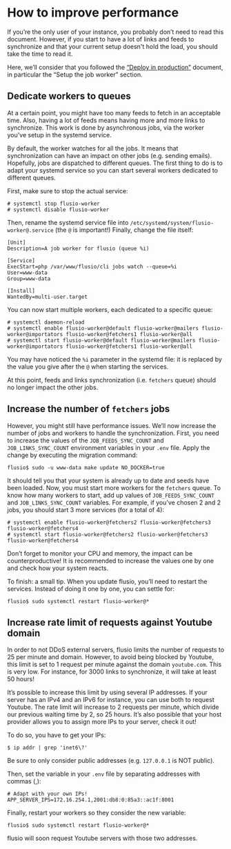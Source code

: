 # How to improve performance

If you’re the only user of your instance, you probably don’t need to read this
document. However, if you start to have a lot of links and feeds to synchronize
and that your current setup doesn't hold the load, you should take the time to
read it.

Here, we’ll consider that you followed the [“Deploy in production”](/docs/production.md)
document, in particular the “Setup the job worker” section.

## Dedicate workers to queues

At a certain point, you might have too many feeds to fetch in an acceptable
time. Also, having a lot of feeds means having more and more links to
synchronize. This work is done by asynchronous jobs, via the worker you’ve
setup in the systemd service.

By default, the worker watches for all the jobs. It means that synchronization
can have an impact on other jobs (e.g. sending emails). Hopefully, jobs are
dispatched to different queues. The first thing to do is to adapt your systemd
service so you can start several workers dedicated to different queues.

First, make sure to stop the actual service:

```console
# systemctl stop flusio-worker
# systemctl disable flusio-worker
```

Then, rename the systemd service file into `/etc/systemd/system/flusio-worker@.service`
(the `@` is important!) Finally, change the file itself:

```systemd
[Unit]
Description=A job worker for flusio (queue %i)

[Service]
ExecStart=php /var/www/flusio/cli jobs watch --queue=%i
User=www-data
Group=www-data

[Install]
WantedBy=multi-user.target
```

You can now start multiple workers, each dedicated to a specific queue:

```console
# systemctl daemon-reload
# systemctl enable flusio-worker@default flusio-worker@mailers flusio-worker@importators flusio-worker@fetchers1 flusio-worker@all
# systemctl start flusio-worker@default flusio-worker@mailers flusio-worker@importators flusio-worker@fetchers1 flusio-worker@all
```

You may have noticed the `%i` parameter in the systemd file: it is replaced by
the value you give after the `@` when starting the services.

At this point, feeds and links synchronization (i.e. `fetchers` queue) should
no longer impact the other jobs.

## Increase the number of `fetchers` jobs

However, you might still have performance issues. We’ll now increase the number
of jobs and workers to handle the synchronization. First, you need to increase
the values of the `JOB_FEEDS_SYNC_COUNT` and `JOB_LINKS_SYNC_COUNT` environment
variables in your `.env` file. Apply the change by executing the migration
command:

```console
flusio$ sudo -u www-data make update NO_DOCKER=true
```

It should tell you that your system is already up to date and seeds have been
loaded. Now, you must start more workers for the `fetchers` queue. To know how
many workers to start, add up values of `JOB_FEEDS_SYNC_COUNT` and `JOB_LINKS_SYNC_COUNT`
variables. For example, if you’ve chosen 2 and 2 jobs, you should start 3 more
services (for a total of 4):

```console
# systemctl enable flusio-worker@fetchers2 flusio-worker@fetchers3 flusio-worker@fetchers4
# systemctl start flusio-worker@fetchers2 flusio-worker@fetchers3 flusio-worker@fetchers4
```

Don’t forget to monitor your CPU and memory, the impact can be counterproductive!
It is recommended to increase the values one by one and check how your system
reacts.

To finish: a small tip. When you update flusio, you’ll need to restart the
services. Instead of doing it one by one, you can settle for:

```console
flusio$ sudo systemctl restart flusio-worker@*
```

## Increase rate limit of requests against Youtube domain

In order to not DDoS external servers, flusio limits the number of requests to
25 per minute and domain. However, to avoid being blocked by Youtube, this
limit is set to 1 request per minute against the domain `youtube.com`. This is
very low. For instance, for 3000 links to synchronize, it will take at least 50
hours!

It’s possible to increase this limit by using several IP addresses. If your
server has an IPv4 and an IPv6 for instance, you can use both to request
Youtube. The rate limit will increase to 2 requests per minute, which divide
our previous waiting time by 2, so 25 hours. It’s also possible that your host
provider allows you to assign more IPs to your server, check it out!

To do so, you have to get your IPs:

```console
$ ip addr | grep 'inet6\?'
```

Be sure to only consider public addresses (e.g. `127.0.0.1` is NOT public).

Then, set the variable in your `.env` file by separating addresses with commas
(,):

```dotenv
# Adapt with your own IPs!
APP_SERVER_IPS=172.16.254.1,2001:db8:0:85a3::ac1f:8001
```

Finally, restart your workers so they consider the new variable:

```console
flusio$ sudo systemctl restart flusio-worker@*
```

flusio will soon request Youtube servers with those two addresses.
